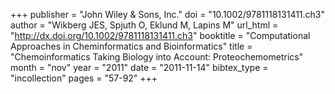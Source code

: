 +++
publisher = "John Wiley & Sons, Inc."
doi = "10.1002/9781118131411.ch3"
author = "Wikberg JES, Spjuth O, Eklund M, Lapins M"
url_html = "http://dx.doi.org/10.1002/9781118131411.ch3"
booktitle = "Computational Approaches in Cheminformatics and Bioinformatics"
title = "Chemoinformatics Taking Biology into Account: Proteochemometrics"
month = "nov"
year = "2011"
date = "2011-11-14"
bibtex_type = "incollection"
pages = "57-92"
+++

